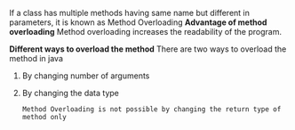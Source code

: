 If a class has multiple methods having same name but different in parameters, it is known as Method Overloading
**Advantage of method overloading**
Method overloading increases the readability of the program.

**Different ways to overload the method**
There are two ways to overload the method in java

1. By changing number of arguments
2. By changing the data type

   ```
   Method Overloading is not possible by changing the return type of method only
```